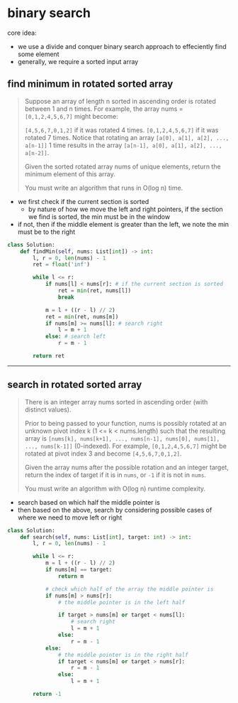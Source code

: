 # binary search

core idea:
- we use a divide and conquer binary search approach to effeciently find some element
- generally, we require a sorted input array

## find minimum in rotated sorted array

> Suppose an array of length n sorted in ascending order is rotated between 1 and n times. For example, the array nums = `[0,1,2,4,5,6,7]` might become:
>
> `[4,5,6,7,0,1,2]` if it was rotated 4 times.
> `[0,1,2,4,5,6,7]` if it was rotated 7 times.
> Notice that rotating an array `[a[0], a[1], a[2], ..., a[n-1]]` 1 time results in the array `[a[n-1], a[0], a[1], a[2], ..., a[n-2]]`.
>
> Given the sorted rotated array nums of unique elements, return the minimum element of this array.
>
> You must write an algorithm that runs in O(log n) time.

- we first check if the current section is sorted
    - by nature of how we move the left and right pointers, if the section we find is sorted, the min must be in the window
- if not, then if the middle element is greater than the left, we note the min must be to the right

```python
class Solution:
    def findMin(self, nums: List[int]) -> int:
        l, r = 0, len(nums) - 1
        ret = float('inf')

        while l <= r:
            if nums[l] < nums[r]: # if the current section is sorted
                ret = min(ret, nums[l])
                break

            m = l + ((r - l) // 2)
            ret = min(ret, nums[m])
            if nums[m] >= nums[l]: # search right
                l = m + 1
            else: # search left
                r = m - 1

        return ret
```

---

## search in rotated sorted array

> There is an integer array nums sorted in ascending order (with distinct values).
>
> Prior to being passed to your function, nums is possibly rotated at an unknown pivot index k (1 <= k < nums.length) such that the resulting array is `[nums[k], nums[k+1], ..., nums[n-1], nums[0], nums[1], ..., nums[k-1]]` (0-indexed). For example, `[0,1,2,4,5,6,7]` might be rotated at pivot index 3 and become `[4,5,6,7,0,1,2]`.
>
> Given the array nums after the possible rotation and an integer target, return the index of target if it is in `nums`, or `-1` if it is not in `nums`.
>
> You must write an algorithm with O(log n) runtime complexity.

- search based on which half the middle pointer is
- then based on the above, search by considering possible cases of where we need to move left or right

```python
class Solution:
    def search(self, nums: List[int], target: int) -> int:
        l, r = 0, len(nums) - 1

        while l <= r:
            m = l + ((r - l) // 2)
            if nums[m] == target:
                return m

            # check which half of the array the middle pointer is
            if nums[m] > nums[r]:
                # the middle pointer is in the left half

                if target > nums[m] or target < nums[l]:
                    # search right
                    l = m + 1
                else:
                    r = m - 1
            else:
                # the middle pointer is in the right half
                if target < nums[m] or target > nums[r]:
                    r = m - 1
                else:
                    l = m + 1

        return -1
```
